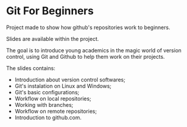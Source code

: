 Git For Beginners
====================

Project made to show how github's repositories work to beginners.

Slides are available within the project.

The goal is to introduce young academics in the magic world of version control, using Git and Github to help them work on their projects.

The slides contains:
* Introduction about version control softwares;
* Git's instalation on Linux and Windows;
* Git's basic configurations;
* Workflow on local repositories;
* Working with branches;
* Workflow on remote repositories;
* Introduction to github.com.